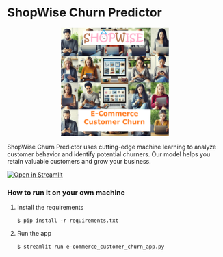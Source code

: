 # ShopWise Churn Predictor

<p align="center"><img src="https://github.com/samuelsemaya/e-commerce-customer-churn-streamlit/blob/main/e-commerce_churn.png?raw=true" width=50% height=50%></p>

ShopWise Churn Predictor uses cutting-edge machine learning to analyze customer behavior and identify potential churners. Our model helps you retain valuable customers and grow your business.

[![Open in Streamlit](https://static.streamlit.io/badges/streamlit_badge_black_white.svg)](https://e-commerce-customer-churn-samuelsemaya.streamlit.app/)

### How to run it on your own machine

1. Install the requirements

   ```
   $ pip install -r requirements.txt
   ```

2. Run the app

   ```
   $ streamlit run e-commerce_customer_churn_app.py
   ```

